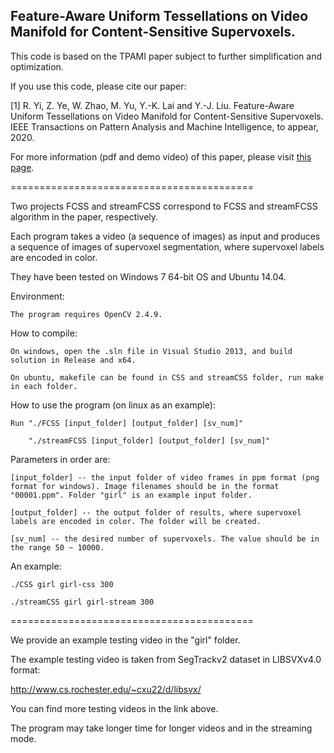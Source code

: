 ## Feature-Aware Uniform Tessellations on Video Manifold for Content-Sensitive Supervoxels.
This code is based on the TPAMI paper subject to further simplification and optimization.

If you use this code, please cite our paper:

[1] R. Yi, Z. Ye, W. Zhao, M. Yu, Y.-K. Lai and Y.-J. Liu. 
Feature-Aware Uniform Tessellations on Video Manifold for Content-Sensitive Supervoxels. 
IEEE Transactions on Pattern Analysis and Machine Intelligence, 
to appear, 2020.

For more information (pdf and demo video) of this paper, please visit [this page](https://cg.cs.tsinghua.edu.cn/people/~Yongjin/Yongjin.htm).


==========================================

Two projects FCSS and streamFCSS correspond to FCSS and streamFCSS algorithm in the paper, respectively.

Each program takes a video (a sequence of images) as input and produces a sequence of images of supervoxel segmentation, where supervoxel labels are encoded in color. 


They have been tested on Windows 7 64-bit OS and Ubuntu 14.04.


Environment:

	The program requires OpenCV 2.4.9.


How to compile:

	On windows, open the .sln file in Visual Studio 2013, and build solution in Release and x64.

	On ubuntu, makefile can be found in CSS and streamCSS folder, run make in each folder.


How to use the program (on linux as an example):

	Run "./FCSS [input_folder] [output_folder] [sv_num]"

    	"./streamFCSS [input_folder] [output_folder] [sv_num]"


Parameters in order are:

	[input_folder] -- the input folder of video frames in ppm format (png format for windows). Image filenames should be in the format "00001.ppm". Folder "girl" is an example input folder.

	[output_folder] -- the output folder of results, where supervoxel labels are encoded in color. The folder will be created.

	[sv_num] -- the desired number of supervoxels. The value should be in the range 50 ~ 10000.


An example:

	./CSS girl girl-css 300

	./streamCSS girl girl-stream 300


==========================================

We provide an example testing video in the "girl" folder.

The example testing video is taken from SegTrackv2 dataset in LIBSVXv4.0 format:

http://www.cs.rochester.edu/~cxu22/d/libsvx/

You can find more testing videos in the link above.


The program may take longer time for longer videos and in the streaming mode.